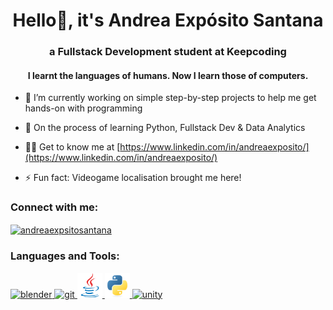 <h1 align="center">Hello👋, it's Andrea Expósito Santana</h1>
<h3 align="center">a Fullstack Development student at Keepcoding</h3>
<h4 align="center">I learnt the languages of humans. Now I learn those of computers.</h4>


- 🔭 I’m currently working on simple step-by-step projects to help me get hands-on with programming

- 🌱 On the process of learning Python, Fullstack Dev & Data Analytics

- 👨‍💻 Get to know me at [https://www.linkedin.com/in/andreaexposito/](https://www.linkedin.com/in/andreaexposito/)

- ⚡ Fun fact: Videogame localisation brought me here!

<h3 align="left">Connect with me:</h3>
<p align="left">
<a href="https://kaggle.com/andreaexpsitosantana" target="blank"><img align="center" src="https://raw.githubusercontent.com/rahuldkjain/github-profile-readme-generator/master/src/images/icons/Social/kaggle.svg" alt="andreaexpsitosantana" height="30" width="40" /></a>
</p>

<h3 align="left">Languages and Tools:</h3>
<p align="left"> <a href="https://www.blender.org/" target="_blank" rel="noreferrer"> <img src="https://download.blender.org/branding/community/blender_community_badge_white.svg" alt="blender" width="40" height="40"/> </a> <a href="https://git-scm.com/" target="_blank" rel="noreferrer"> <img src="https://www.vectorlogo.zone/logos/git-scm/git-scm-icon.svg" alt="git" width="40" height="40"/> </a> <a href="https://www.java.com/" target="_blank" rel="noreferrer"> <img src="https://raw.githubusercontent.com/devicons/devicon/master/icons/java/java-original.svg" alt="java" width="40" height="40"/> </a> <a href="https://www.python.org/" target="_blank" rel="noreferrer"> <img src="https://raw.githubusercontent.com/devicons/devicon/master/icons/python/python-original.svg" alt="python" width="40" height="40"/> </a> <a href="https://unity.com/" target="_blank" rel="noreferrer"> <img src="https://www.vectorlogo.zone/logos/unity3d/unity3d-icon.svg" alt="unity" width="40" height="40"/> </a> </p>
